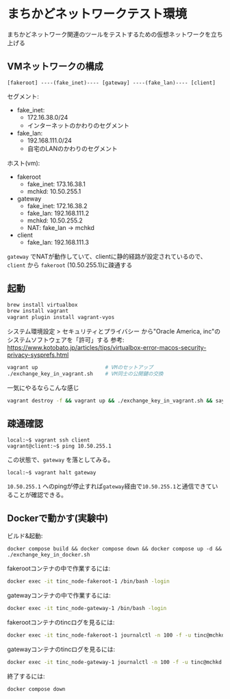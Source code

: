 # まちかどネットワークテスト環境

まちかどネットワーク関連のツールをテストするための仮想ネットワークを立ち上げる


## VMネットワークの構成

```
[fakeroot] ----(fake_inet)---- [gateway] ----(fake_lan)---- [client]
```

セグメント:
- fake_inet:
  - 172.16.38.0/24
  - インターネットのかわりのセグメント
- fake_lan:
  - 192.168.111.0/24
  - 自宅のLANのかわりのセグメント

ホスト(vm):
- fakeroot
  - fake_inet: 173.16.38.1
  - mchkd: 10.50.255.1
- gateway
  - fake_inet: 172.16.38.2
  - fake_lan: 192.168.111.2
  - mchkd: 10.50.255.2
  - NAT: fake_lan -> mchkd
- client
  - fake_lan: 192.168.111.3

`gateway` でNATが動作していて、clientに静的経路が設定されているので、`client` から `fakeroot` (10.50.255.1)に疎通する


## 起動

```sh
brew install virtualbox
brew install vagrant
vagrant plugin install vagrant-vyos
```

システム環境設定 > セキュリティとプライバシー から"Oracle America, inc"のシステムソフトウェアを「許可」する
参考: https://www.kotobato.jp/articles/tips/virtualbox-error-macos-security-privacy-sysprefs.html

```sh
vagrant up                      # VMのセットアップ
./exchange_key_in_vagrant.sh    # VM同士の公開鍵の交換

```

一気にやるならこんな感じ

```sh
vagrant destroy -f && vagrant up && ./exchange_key_in_vagrant.sh && say "オワッタヨ"
```


## 疎通確認

```
local:~$ vagrant ssh client
vagrant@client:~$ ping 10.50.255.1
```

この状態で、`gateway` を落としてみる。

```
local:~$ vagrant halt gateway
```

`10.50.255.1` へのpingが停止すれば`gateway`経由で`10.50.255.1`と通信できていることが確認できる。


## Dockerで動かす(実験中)

ビルド&起動:
```
docker compose build && docker compose down && docker compose up -d && ./exchange_key_in_docker.sh
```

fakerootコンテナの中で作業するには:
```sh
docker exec -it tinc_node-fakeroot-1 /bin/bash -login
```

gatewayコンテナの中で作業するには:
```sh
docker exec -it tinc_node-gateway-1 /bin/bash -login
```

fakerootコンテナのtincログを見るには:
```sh
docker exec -it tinc_node-fakeroot-1 journalctl -n 100 -f -u tinc@mchkd.service
```

gatewayコンテナのtincログを見るには:
```sh
docker exec -it tinc_node-gateway-1 journalctl -n 100 -f -u tinc@mchkd.service
```

終了するには:
```sh
docker compose down
```
